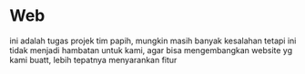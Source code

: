# Web
ini adalah tugas projek tim papih, mungkin masih banyak kesalahan tetapi ini tidak menjadi hambatan untuk kami, agar bisa mengembangkan website yg kami buatt, lebih tepatnya menyarankan fitur

